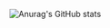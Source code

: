 ![Anurag's GitHub stats](https://github-readme-stats.vercel.app/api?username=matthewsalan&show_icons=true&theme=radical&include_all_commits=true)
